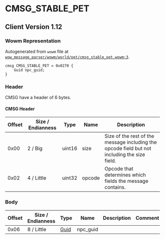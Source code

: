 # CMSG_STABLE_PET

## Client Version 1.12

### Wowm Representation

Autogenerated from `wowm` file at [`wow_message_parser/wowm/world/pet/cmsg_stable_pet.wowm:3`](https://github.com/gtker/wow_messages/tree/main/wow_message_parser/wowm/world/pet/cmsg_stable_pet.wowm#L3).
```rust,ignore
cmsg CMSG_STABLE_PET = 0x0270 {
    Guid npc_guid;
}
```
### Header

CMSG have a header of 6 bytes.

#### CMSG Header

| Offset | Size / Endianness | Type   | Name   | Description |
| ------ | ----------------- | ------ | ------ | ----------- |
| 0x00   | 2 / Big           | uint16 | size   | Size of the rest of the message including the opcode field but not including the size field.|
| 0x02   | 4 / Little        | uint32 | opcode | Opcode that determines which fields the message contains.|

### Body

| Offset | Size / Endianness | Type | Name | Description | Comment |
| ------ | ----------------- | ---- | ---- | ----------- | ------- |
| 0x06 | 8 / Little | [Guid](../spec/packed-guid.md) | npc_guid |  |  |

